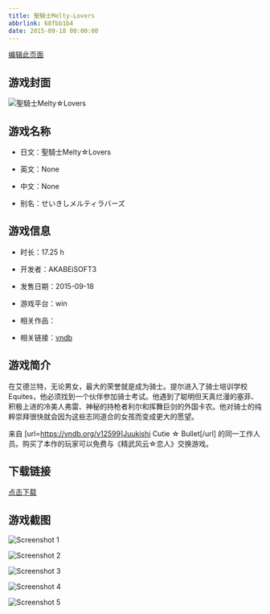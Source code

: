 ```yaml
---
title: 聖騎士Melty☆Lovers
abbrlink: 68fbb1b4
date: 2015-09-18 00:00:00
---
```

[编辑此页面](https://github.com/ACG-3/ADV3-source/blob/main/source/_posts/%E8%81%96%E9%A8%8E%E5%A3%ABMelty%E2%98%86Lovers.md)

## 游戏封面

![聖騎士Melty☆Lovers](https://pan.timero.xyz/d/onedrive/img_lib_001/%E8%81%96%E9%A8%8E%E5%A3%ABMelty%E2%98%86Lovers_cover.avif)


## 游戏名称

- 日文：聖騎士Melty☆Lovers
- 英文：None
- 中文：None

- 别名：せいきしメルティラバーズ


## 游戏信息

- 时长：17.25 h
- 开发者：AKABEiSOFT3
- 发售日期：2015-09-18
- 游戏平台：win
- 相关作品：

- 相关链接：[vndb](https://vndb.org/v16851)


## 游戏简介

在艾德兰特，无论男女，最大的荣誉就是成为骑士。提尔进入了骑士培训学校 Equites，他必须找到一个伙伴参加骑士考试。他遇到了聪明但天真烂漫的塞菲、积极上进的冷美人弗雷、神秘的持枪者利尔和挥舞巨剑的外国卡农。他对骑士的纯粹崇拜很快就会因为这些志同道合的女孩而变成更大的愿望。



来自 [url=https://vndb.org/v12599]Juukishi Cutie ☆ Bullet[/url] 的同一工作人员。购买了本作的玩家可以免费与《精武风云☆恋人》交换游戏。


## 下载链接

[点击下载](https://pan.timero.xyz/onedrive/adv_lib_001/%E8%81%96%E9%A8%8E%E5%A3%ABMelty%E2%98%86Lovers)


## 游戏截图


![Screenshot 1](https://pan.timero.xyz/d/onedrive/img_lib_001/%E8%81%96%E9%A8%8E%E5%A3%ABMelty%E2%98%86Lovers_Screenshot_1.avif)

![Screenshot 2](https://pan.timero.xyz/d/onedrive/img_lib_001/%E8%81%96%E9%A8%8E%E5%A3%ABMelty%E2%98%86Lovers_Screenshot_2.avif)

![Screenshot 3](https://pan.timero.xyz/d/onedrive/img_lib_001/%E8%81%96%E9%A8%8E%E5%A3%ABMelty%E2%98%86Lovers_Screenshot_3.avif)

![Screenshot 4](https://pan.timero.xyz/d/onedrive/img_lib_001/%E8%81%96%E9%A8%8E%E5%A3%ABMelty%E2%98%86Lovers_Screenshot_4.avif)

![Screenshot 5](https://pan.timero.xyz/d/onedrive/img_lib_001/%E8%81%96%E9%A8%8E%E5%A3%ABMelty%E2%98%86Lovers_Screenshot_5.avif)

